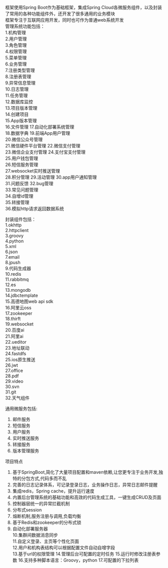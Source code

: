 框架使用Spring Boot作为基础框架，集成Spring Cloud各微服务组件，以及封装了常用的各种功能组件外，还开发了很多通用的业务模块	
框架专注于互联网应用开发，同时也可作为普通web系统开发	
管理系统功能包括：	
1.机构管理		
2.用户管理		
3.角色管理		
4.权限管理		 
5.菜单管理		
6.业务管理		
7.注册类型管理		
8.注册表管理		
9.异常信息管理		
10.日志管理		
11.任务管理		
12.数据库监控		
13.项目版本管理			
14.创建项目		
15.App版本管理			
16.文件管理	
17.自动化部署系统管理	
18.数据字典	
19.前端App用户管理	
20.微信公众号管理	
21.微信硬件平台管理	
22.微信支付管理				
23.微信企业支付管理	
24.支付宝支付管理			
25.用户钱包管理			
26.短信服务管理				
27.websocket实时推送管理	
28.积分管理	
29.活动管理	
30.app用户通知管理	
31.问题反馈	
32.bug管理			
33.常见问题管理				
34.自增id管理					
35.转接管理			
36.模拟http请求返回数据系统			
	
		
		
封装组件包括：			
1.okhttp		
2.httpclient		
3.groovy			
4.python			
5.xml		
6.json		
7.email		
8.jpush			
9.代码生成器			
10.redis			
11.rabbitmq			
12.es			
13.mongodb			
14.jdbctemplate			
15.高德地图web api sdk			
16.阿里云oss			
17.zookeeper				
18.thirft		
19.websocket		
20.百度ai		
21.阿里ai		
22.ueditor		
23.地址联动		
24.fastdfs		
25.ios原生推送		
26.jwt		
27.office		
28.pdf		
29.video		
30.svn			
31.git					
32.天气组件			
				
通用微服务包括:					
1. 邮件服务					
2. 短信服务				
3. 用户服务					
4. 实时推送服务						
5. 转接服务						
6. 版本管理服务			
					
项目特点		
1. 基于SpringBoot,简化了大量项目配置和maven依赖,让您更专注于业务开发,独特的分包方式,代码多而不乱		
2. 完善的日志记录体系，可记录登录日志，业务操作日志，异常日志邮件提醒		
3. 集成redis，Spring cache，提升运行速度		
4. 内置后台管理系统的基础功能和高效的代码生成工具，一键生成CRUD及页面		
5. 控制器层统一的异常拦截机制			
6. 分布式session		
7. 熔断机制,服务注册与调用,负载均衡		
8. 基于Redis和zookeeper的分布式锁		
9. 自动化部署服务器				
10.集群间数据消息同步		
11.自定义登录、主页等个性化页面			
12.用户和机构表结构可以根据配置文件自动自增字段	
13.基于url的权限管理
14.管理后台可配置的定时任务
15.运行时修改注册表参数
16.支持多种脚本语言：Groovy，python
17.可配置的下拉列表
